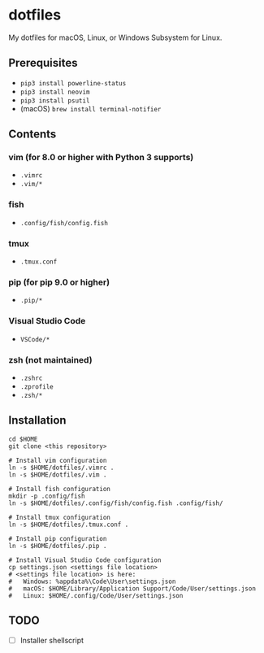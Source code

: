 # dotfiles

My dotfiles for macOS, Linux, or Windows Subsystem for Linux.

## Prerequisites

- `pip3 install powerline-status`
- `pip3 install neovim`
- `pip3 install psutil`
- (macOS) `brew install terminal-notifier`

## Contents

### vim (for 8.0 or higher with Python 3 supports)

- `.vimrc`
- `.vim/*`

### fish

- `.config/fish/config.fish`

### tmux

- `.tmux.conf`

### pip (for pip 9.0 or higher)

- `.pip/*`

### Visual Studio Code

- `VSCode/*`

### zsh (not maintained)

- `.zshrc`
- `.zprofile`
- `.zsh/*`

## Installation

```
cd $HOME
git clone <this repository>

# Install vim configuration
ln -s $HOME/dotfiles/.vimrc .
ln -s $HOME/dotfiles/.vim .

# Install fish configuration
mkdir -p .config/fish
ln -s $HOME/dotfiles/.config/fish/config.fish .config/fish/

# Install tmux configuration
ln -s $HOME/dotfiles/.tmux.conf .

# Install pip configuration
ln -s $HOME/dotfiles/.pip .

# Install Visual Studio Code configuration
cp settings.json <settings file location>
# <settings file location> is here:
#   Windows: %appdata%\Code\User\settings.json
#   macOS: $HOME/Library/Application Support/Code/User/settings.json
#   Linux: $HOME/.config/Code/User/settings.json
```

## TODO

- [ ] Installer shellscript
